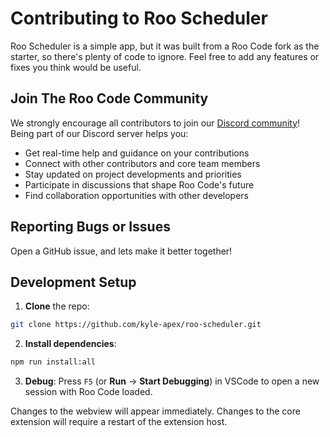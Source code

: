 # Contributing to Roo Scheduler

Roo Scheduler is a simple app, but it was built from a Roo Code fork as the starter, so there's plenty of code to ignore.  Feel free to add any features or fixes you think would be useful.

## Join The Roo Code Community

We strongly encourage all contributors to join our [Discord community](https://discord.gg/roocode)! Being part of our Discord server helps you:

- Get real-time help and guidance on your contributions
- Connect with other contributors and core team members
- Stay updated on project developments and priorities
- Participate in discussions that shape Roo Code's future
- Find collaboration opportunities with other developers

## Reporting Bugs or Issues

Open a GitHub issue, and lets make it better together!
## Development Setup

1. **Clone** the repo:

```sh
git clone https://github.com/kyle-apex/roo-scheduler.git
```

2. **Install dependencies**:

```sh
npm run install:all
```

3. **Debug**:
   Press `F5` (or **Run** → **Start Debugging**) in VSCode to open a new session with Roo Code loaded.

Changes to the webview will appear immediately. Changes to the core extension will require a restart of the extension host.